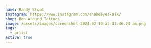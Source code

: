```yaml
---
name: Randy Stout
instagram: https://www.instagram.com/snakeeyes7six/
shop: Ben Around Tattoos
image: /assets/images/screenshot-2024-02-10-at-11.46.24 am.png
tags:
  - artist
active: true
---
```

